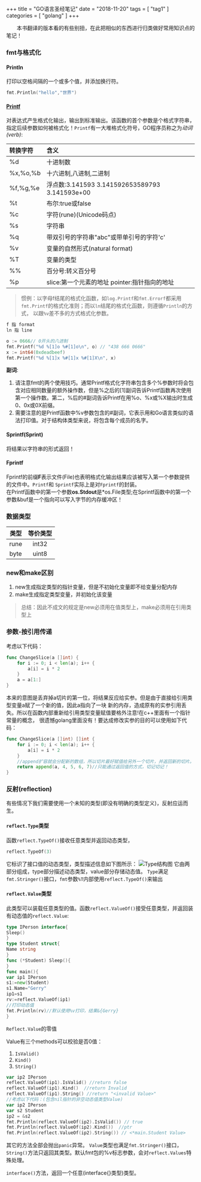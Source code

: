 +++
title = "GO语言圣经笔记"
date = "2018-11-20"
tags = [ "tag1" ]
categories = [ "golang" ]
+++

　　本书翻译的版本看的有些别扭，在此把相似的东西进行归类做好常用知识点的笔记！
<!--more-->
### fmt与格式化

#### Println
打印以空格间隔的一个或多个值，并添加换行符。
```go
fmt.Println("hello","世界")
```

#### [Printf](https://golang.org/pkg/fmt/ '点我访问')
对表达式产生格式化输出，输出到标准输出。该函数的首个参数是个格式字符串，指定后续参数如何被格式化！`Printf`有一大堆格式化符号，GO程序员称之为*动词(verb)*:

|转换字符|含义|
|:---|:---|
|%d|十进制数|
|%x,%o,%b|十六进制,八进制,二进制|
|%f,%g,%e|浮点数:3.141593 3.141592653589793 3.141593e+00|
|%t|布尔:true或false|
|%c|字符(rune)(Unicode码点)|
|%s|字符串|
|%q|带双引号的字符串"abc"或带单引号的字符'c'|
|%v|变量的自然形式(natural format)|
|%T|变量的类型|
|%%|百分号:转义百分号|
|%p|slice:第一个元素的地址 pointer:指针指向的地址|

>惯例：以字母f结尾的格式化函数，如`log.Printf`和`fmt.Errorf`都采用`fmt.Printf`的格式化准则；而以`ln`结尾的格式化函数，则遵循`Println`的方式，
以跟`%v`差不多的方式格式化参数。

```go
f 指 format
ln 指 line
```

```go
o := 0666// 0开头的八进制
fmt.Printf("%d %[1]o %#[1]o\n", o) // "438 666 0666"
x := int64(0xdeadbeef)
fmt.Printf("%d %[1]x %#[1]x %#[1]X\n", x)
```

**副词**:
1. 请注意fmt的两个使用技巧。通常Printf格式化字符串包含多个%参数时将会包含对应相同数量的额外操作数，但是%之后的[1]副词告诉Printf函数再次使用第一个操作数。第二，%后的#副词告诉Printf在用%o、%x或%X输出时生成0、0x或0X前缀。
2. 需要注意的是Printf函数中%v参数包含的#副词，它表示用和Go语言类似的语法打印值。对于结构体类型来说，将包含每个成员的名字。

#### Sprintf(Sprint)
将结果以字符串的形式返回！

#### Fprintf
Fprintf的前缀**F**表示文件(File)也表明格式化输出结果应该被写入第一个参数提供的文件中。`Printf`和
`Sprintf`实际上是对`Fprintf`的封装。  
在Printf函数中的第一个参数**os.Stdout**是\*os.File类型;在Sprintf函数中的第一个参数&buf是一个指向可以写入字节的内存缓冲区！

### 数据类型

|类型|等价类型|
|:---:|:---:|
|rune|int32|
|byte|uint8|

### new和make区别

1. new生成指定类型的指针变量，但是不初始化变量即不给变量分配内存
2. make生成指定类型变量，并初始化该变量

>总结：因此不成文的规定是new必须用在值类型上，make必须用在引用类型上

### 参数-按引用传递
考虑以下代码：

```go
func ChangeSlice(a []int) {
	for i := 0; i < len(a); i++ {
		a[i] = i * 2
	}
	a = a[1:]
}
```

本来的意图是丢弃掉a切片的第一位，将结果反应给实参。但是由于直接给引用类型变量a赋了一个新的值，因此a指向了一块
新的内存，造成原有的实参引用丢失。所以在函数内部重新给引用类型变量赋值要格外注意!在c++里面有一个指针常量的概念，
很遗憾golang里面没有！要达成修改实参的目的可以使用如下代码：

```go
func ChangeSlice(a []int) []int {
	for i := 0; i < len(a); i++ {
		a[i] = i * 2
	}
	//append扩容就会分配新的数组，所以切片最好赋值给另外一个切片，并返回新的切片。
	return append(a, 4, 5, 6, 7)//只能通过返回值的方式，切记切记！
}
```

### 反射(reflection)

有些情况下我们需要使用一个未知的类型(即没有明确的类型定义)，反射应运而生。

#### `reflect.Type`类型

函数`reflect.TypeOf()`接收任意类型并返回动态类型，

```go
reflect.TypeOf(3)
```

它标识了接口值的动态类型，类型描述信息如下图所示：
![Type结构图](../pictures/20190722104901.png "点我访问")
它由两部分组成，type部分描述动态类型，value部分存储动态值。
`Type`满足`fmt.Stringer()`接口，`fmt`参数`%T`内部使用`reflect.TypeOf()`来输出

#### `reflect.Value`类型

此类型可以装载任意类型的值。函数`reflect.ValueOf()`接受任意类型，并返回装有动态值的`reflect.Value`:

```go
type IPerson interface{
Sleep()
}
type Student struct{
Name string
}
func (*Student) Sleep(){
}
func main(){
var ip1 IPerson
s1:=new(Student)
s1.Name="Gerry"
ip1=s1
rv:=reflect.ValueOf(ip1)
//打印动态值
fmt.Println(rv)//默认使用%v打印，结果&{Gerry}
}
```

`Reflect.Value`的零值

Value有三个methods可以校验是否0值：

1. `IsValid()`
2. `Kind()`
3. `String()`

```go
var ip2 IPerson
reflect.ValueOf(ip1).IsValid() //return false
reflect.ValueOf(ip1).Kind()  //return Invalid
reflect.ValueOf(ip1).String() //return "<invalid Value>" 
//考虑以下代码：(包含nil指针的非空动态值类型Value)
var ip2 IPerson
var s2 Student
ip2 = &s2
fmt.Println(reflect.ValueOf(ip2).IsValid()) // true
fmt.Println(reflect.ValueOf(ip2).Kind())  //ptr
fmt.Println(reflect.ValueOf(ip2).String()) // <*main.Student Value>
```

其它的方法全部会抛出`panic`异常。
`Value`类型也满足`fmt.Stringer()`接口，`String()`方法只返回其类型。默认fmt包的%v标志参数，会对`reflect.Values`特殊处理。

`interface()`方法，返回一个任意(interface{}类型)类型。
